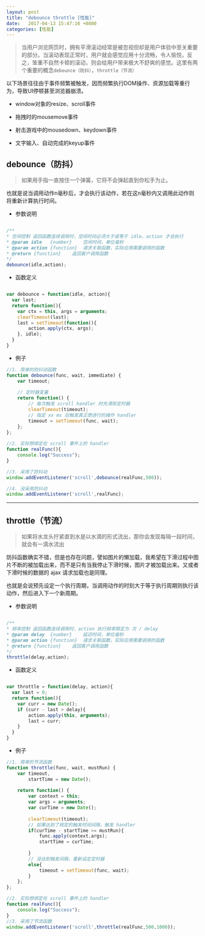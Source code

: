 ```yaml
---
layout: post
title: "debounce throttle [性能]" 
date:   2017-04-13 15:47:16 +0800
categories: [性能]
---
```

> 当用户浏览网页时，拥有平滑滚动经常是被忽视但却是用户体验中至关重要的部分。当滚动表现正常时，用户就会感觉应用十分流畅，令人愉悦，反之，笨重不自然卡顿的滚动，则会给用户带来极大不舒爽的感觉。这里有两个重要的概念`debounce（防抖）`，`throttle（节流）`

以下场景往往由于事件频繁被触发，因而频繁执行DOM操作、资源加载等重行为，导致UI停顿甚至浏览器崩溃。

- window对象的resize、scroll事件

- 拖拽时的mousemove事件

- 射击游戏中的mousedown、keydown事件

- 文字输入、自动完成的keyup事件


## debounce（防抖）

> 如果用手指一直按住一个弹簧，它将不会弹起直到你松手为止。

也就是说当调用动作n毫秒后，才会执行该动作，若在这n毫秒内又调用此动作则将重新计算执行时间。

- 参数说明

```javascript

/**
* 空闲控制 返回函数连续调用时，空闲时间必须大于或等于 idle，action 才会执行
* @param idle   {number}    空闲时间，单位毫秒
* @param action {function}  请求关联函数，实际应用需要调用的函数
* @return {function}    返回客户调用函数
*/
debounce(idle,action);
```

- 函数定义

```javascript

var debounce = function(idle, action){
  var last;
  return function(){
    var ctx = this, args = arguments;
    clearTimeout(last);
    last = setTimeout(function(){
        action.apply(ctx, args);
    }, idle);
  }
}
```

- 例子

```javascript
//1. 简单的防抖动函数
function debounce(func, wait, immediate) {
    var timeout;
    
    // 定时器变量
    return function() {
        // 每次触发 scroll handler 时先清除定时器
        clearTimeout(timeout);
        // 指定 xx ms 后触发真正想进行的操作 handler
        timeout = setTimeout(func, wait);
    };
};
 
//2. 实际想绑定在 scroll 事件上的 handler
function realFunc(){
    console.log("Success");
}

//3. 采用了防抖动
window.addEventListener('scroll',debounce(realFunc,500));

//4. 没采用防抖动
window.addEventListener('scroll',realFunc);
```


---

## throttle（节流）

> 如果将水龙头拧紧直到水是以水滴的形式流出，那你会发现每隔一段时间，就会有一滴水流出

防抖函数确实不错，但是也存在问题，譬如图片的懒加载，我希望在下滑过程中图片不断的被加载出来，而不是只有当我停止下滑时候，图片才被加载出来。又或者下滑时候的数据的 ajax 请求加载也是同理。

也就是会说预先设定一个执行周期，当调用动作的时刻大于等于执行周期则执行该动作，然后进入下一个新周期。


- 参数说明

```javascript

/**
* 频率控制 返回函数连续调用时，action 执行频率限定为 次 / delay
* @param delay  {number}    延迟时间，单位毫秒
* @param action {function}  请求关联函数，实际应用需要调用的函数
* @return {function}    返回客户调用函数
*/
throttle(delay,action);
```

- 函数定义

```javascript

var throttle = function(delay, action){
  var last = 0;
  return function(){
    var curr = new Date();
    if (curr - last > delay){
        action.apply(this, arguments);
        last = curr;
    }
  }
}
```

- 例子

```javascript
//1. 简单的节流函数
function throttle(func, wait, mustRun) {
    var timeout,
        startTime = new Date();
    
    return function() {
        var context = this;
        var args = arguments;
        var curTime = new Date();
        
        clearTimeout(timeout);
        // 如果达到了规定的触发时间间隔，触发 handler
        if(curTime - startTime >= mustRun){
            func.apply(context,args);
            startTime = curTime;
            
        }
        // 没达到触发间隔，重新设定定时器
        else{
            timeout = setTimeout(func, wait);
        }
    };
};

//2. 实际想绑定在 scroll 事件上的 handler
function realFunc(){
    console.log("Success");
}
//3. 采用了节流函数
window.addEventListener('scroll',throttle(realFunc,500,1000));
```




